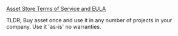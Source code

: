 [Asset Store Terms of Service and EULA](https://unity3d.com/ru/legal/as_terms)

TLDR; Buy asset once and use it in any number of projects in your company. Use it 'as-is' no warranties.
